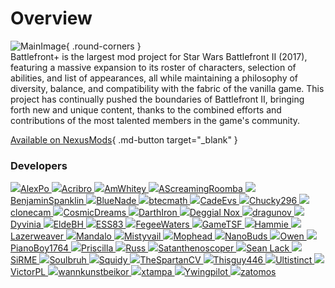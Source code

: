# Overview

![MainImage](https://staticdelivery.nexusmods.com/mods/2229/images/7592/7592-1674924853-1190615040.png){ .round-corners }  
Battlefront+ is the largest mod project for Star Wars Battlefront II (2017), featuring a massive expansion to its roster of characters, selection of abilities, and list of appearances, all while maintaining a philosophy of diversity, balance, and compatibility with the fabric of the vanilla game. This project has continually pushed the boundaries of Battlefront II, bringing forth new and unique content, thanks to the combined efforts and contributions of the most talented members in the game's community.

[Available on NexusMods](https://www.nexusmods.com/starwarsbattlefront22017/mods/7592){ .md-button target="_blank" }

### Developers

<a class="devs" href="https://www.nexusmods.com/starwarsjedifallenorder/users/86430143" target="_blank" rel="noopener noreferrer">
    <img class="no-lb" src="https://forums.nexusmods.com/uploads/profile/photo-thumb-86430143.jpg"/>AlexPo
</a>
<a class="devs" href="https://acribro.artstation.com" target="_blank" rel="noopener noreferrer">
    <img class="no-lb" src="https://cdnb.artstation.com/p/users/avatars/002/819/735/large/6102192eaa6c4675e09fe36d8540c323.jpg"/>Acribro
</a>
<a class="devs" href="https://www.nexusmods.com/starwarsbattlefront22017/users/75185453" target="_blank" rel="noopener noreferrer">
    <img class="no-lb" src="https://forums.nexusmods.com/uploads/profile/photo-thumb-75185453.png"/>AmWhitey
</a>
<a class="devs" href="https://www.nexusmods.com/starwarsbattlefront22017/users/90993108" target="_blank" rel="noopener noreferrer">
    <img class="no-lb" src="https://forum.nexusmods.com/uploads/profile/photo-thumb-90993108.png"/>AScreamingRoomba
</a>
<a class="devs" href="https://www.nexusmods.com/starwarsbattlefront22017/users/91711178" target="_blank" rel="noopener noreferrer">
    <img class="no-lb" src="https://forum.nexusmods.com/uploads/profile/photo-thumb-91711178.jpg"/>BenjaminSpanklin
</a>
<a class="devs" href="https://www.nexusmods.com/starwarsbattlefront22017/users/85573843" target="_blank" rel="noopener noreferrer">
    <img class="no-lb" src="https://forum.nexusmods.com/uploads/profile/photo-thumb-85573843.jpg"/>BlueNade
</a>
<a class="devs" href="https://www.nexusmods.com/users/96122843" target="_blank" rel="noopener noreferrer">
    <img class="no-lb" src="https://forum.nexusmods.com/uploads/profile/photo-thumb-96122843.png"/>btecmath
</a>
<a class="devs" href="https://github.com/CadeEvs" target="_blank" rel="noopener noreferrer">
    <img class="no-lb" src="https://pbs.twimg.com/profile_images/1598458260973142017/SGV1p6cJ_400x400.jpg"/>CadeEvs
</a>
<a class="devs" href="https://www.nexusmods.com/starwarsbattlefront22017/users/50364291" target="_blank" rel="noopener noreferrer">
    <img class="no-lb" src="https://forum.nexusmods.com/uploads/profile/photo-thumb-50364291.png?_r=1548501683"/>Chucky296
</a>
<a class="devs" href="https://www.nexusmods.com/starwarsbattlefront22017/users/26626349" target="_blank" rel="noopener noreferrer">
    <img class="no-lb" src="https://www.nexusmods.com/assets/images/default/avatar.png"/>clonecam
</a>
<a class="devs" href="https://github.com/CosmicDreamsOfCode" target="_blank" rel="noopener noreferrer">
    <img class="no-lb" src="https://avatars.githubusercontent.com/u/33284629"/>CosmicDreams
</a>
<a class="devs" href="https://www.artstation.com/darth_ir0n" target="_blank" rel="noopener noreferrer">
    <img class="no-lb" src="https://cdna.artstation.com/p/users/avatars/003/301/040/large/56a65d27571435237c1c8d7e37a76eef.jpg"/>DarthIron
</a>
<a class="devs" href="https://www.moddb.com/members/deggialnox/mods" target="_blank" rel="noopener noreferrer">
    <img class="no-lb" src="https://cdnb.artstation.com/p/users/avatars/001/610/909/large/b16050371380be6f3e59eb376cd28610.jpg"/>Deggial Nox
</a>
<a class="devs" href="https://www.nexusmods.com/starwarsbattlefront22017/users/100537993" target="_blank" rel="noopener noreferrer">
    <img class="no-lb" src="https://forum.nexusmods.com/uploads/profile/photo-thumb-100537993.png?_r=1643762433"/>dragunov
</a>
<a class="devs" href="https://github.com/Dyvinia" target="_blank" rel="noopener noreferrer">
    <img class="no-lb" src="https://pbs.twimg.com/profile_images/1648431870659514370/RpOji4oG_400x400.jpg"/>Dyvinia
</a>
<a class="devs" href="https://www.nexusmods.com/starwarsbattlefront22017/users/50706001" target="_blank" rel="noopener noreferrer">
    <img class="no-lb" src="https://forum.nexusmods.com/uploads/profile/photo-thumb-50706001.png"/>EldeBH
</a>
<a class="devs" href="https://www.nexusmods.com/users/57646841" target="_blank" rel="noopener noreferrer">
    <img class="no-lb" src="https://forum.nexusmods.com/uploads/profile/photo-thumb-57646841.jpg"/>ESS83
</a>
<a class="devs" href="https://www.artstation.com/fegeewaters" target="_blank" rel="noopener noreferrer">
    <img class="no-lb" src="https://cdnb.artstation.com/p/users/avatars/004/867/117/large/91da7c5c08a382a4482caf5b76b29fca.jpg"/>FegeeWaters
</a>
<a class="devs" href="https://www.nexusmods.com/starwarsbattlefront22017/users/50247216" target="_blank" rel="noopener noreferrer">
    <img class="no-lb" src="https://forum.nexusmods.com/uploads/profile/photo-thumb-50247216.jpg"/>GameTSF
</a>
<a class="devs" href="https://www.artstation.com/hamflap8d" target="_blank" rel="noopener noreferrer">
    <img class="no-lb" src="https://cdnb.artstation.com/p/users/avatars/001/140/167/large/e64f7c0b9aee95c350d6729d02cab929.jpg"/>Hammie
</a>
<a class="devs" href="https://www.nexusmods.com/starwarsbattlefront22017/users/89581623" target="_blank" rel="noopener noreferrer">
    <img class="no-lb" src="https://forum.nexusmods.com/uploads/profile/photo-thumb-89581623.png"/>Lazerweaver
</a>
<a class="devs" href="https://www.artstation.com/mandalo" target="_blank" rel="noopener noreferrer">
    <img class="no-lb" src="https://cdnb.artstation.com/p/users/avatars/000/738/903/large/4568229eec0827472d96f6ab0c9ef6fa.jpg"/>Mandalo
</a>
<a class="devs" href="https://www.nexusmods.com/starwarsbattlefront22017/users/98792048" target="_blank" rel="noopener noreferrer">
    <img class="no-lb" src="https://forum.nexusmods.com/uploads/profile/photo-thumb-98792048.png"/>Mistyvail
</a>
<a class="devs" href="https://www.nexusmods.com/starwarsbattlefront22017/users/50279956" target="_blank" rel="noopener noreferrer">
    <img class="no-lb" src="https://cdn.discordapp.com/avatars/165828190332256257/ddf81a04d1cda1cdd2583f74a481bdd2.webp"/>Mophead
</a>
<a class="devs" href="https://www.nexusmods.com/starwarsbattlefront22017/users/2736758" target="_blank" rel="noopener noreferrer">
    <img class="no-lb" src="https://forum.nexusmods.com/uploads/profile/photo-thumb-2736758.jpg?_r=1652911460"/>NanoBuds
</a>
<a class="devs" href="https://www.nexusmods.com/starwarsbattlefront22017/users/95970763" target="_blank" rel="noopener noreferrer">
    <img class="no-lb" src="https://www.nexusmods.com/assets/images/default/avatar.png"/>Owen
</a>
<a class="devs" href="https://www.nexusmods.com/starwarsbattlefront22017/users/73176903" target="_blank" rel="noopener noreferrer">
    <img class="no-lb" src="https://forum.nexusmods.com/uploads/profile/photo-thumb-73176903.png"/>PianoBoy1764
</a>
<a class="devs" href="https://twitter.com/Witch_Priscylla" target="_blank" rel="noopener noreferrer">
    <img class="no-lb" src="https://pbs.twimg.com/profile_images/1691318741500395521/Z8qwWLz7_400x400.jpg"/>Priscilla
</a>
<a class="devs" href="https://www.nexusmods.com/starwarsbattlefront22017/users/140217183" target="_blank" rel="noopener noreferrer">
    <img class="no-lb" src="https://www.nexusmods.com/assets/images/default/avatar.png"/>Russ
</a>
<a class="devs" href="https://www.nexusmods.com/starwarsbattlefront22017/users/50265961" target="_blank" rel="noopener noreferrer">
    <img class="no-lb" src="https://forum.nexusmods.com/uploads/profile/photo-thumb-50265961.png"/>Satanthenoscoper
</a>
<a class="devs" href="https://twitter.com/momentarilyepic" target="_blank" rel="noopener noreferrer">
    <img class="no-lb" src="https://pbs.twimg.com/profile_images/1418146355986448388/H8ZGvHc9_400x400.jpg"/>Sean Lack
</a>
<a class="devs" href="https://www.nexusmods.com/starwarsbattlefront22017/users/35862475" target="_blank" rel="noopener noreferrer">
    <img class="no-lb" src="https://forum.nexusmods.com/uploads/profile/photo-thumb-35862475.png"/>SiRME
</a>
<a class="devs" href="https://www.nexusmods.com/starwarsbattlefront22017/users/73309078" target="_blank" rel="noopener noreferrer">
    <img class="no-lb" src="https://forum.nexusmods.com/uploads/profile/photo-thumb-73309078.png"/>Soulbruh
</a>
<a class="devs" href="" target="_blank" rel="noopener noreferrer">
    <img class="no-lb" src="https://cdn.discordapp.com/avatars/443908039339409409/3af7a3029d5c2405f159ceb289e47b41.png"/>Squidy
</a>
<a class="devs" href="https://ko-fi.com/thespartancv" target="_blank" rel="noopener noreferrer">
    <img class="no-lb" src="https://forum.nexusmods.com/uploads/profile/photo-thumb-85153988.png"/>TheSpartanCV
</a>
<a class="devs" href="https://www.nexusmods.com/starwarsbattlefront22017/users/94065553" target="_blank" rel="noopener noreferrer">
    <img class="no-lb" src="https://secure.gravatar.com/avatar/e98fe794ebd62a78c63ab7de635120e0"/>Thisguy446
</a>
<a class="devs" href="https://www.nexusmods.com/starwarsbattlefront22017/users/77916933" target="_blank" rel="noopener noreferrer">
    <img class="no-lb" src="https://media.discordapp.net/attachments/923061853813350461/1086504415227293746/image.png"/>Ultistinct
</a>
<a class="devs" href="https://twitter.com/VictorPL2003" target="_blank" rel="noopener noreferrer">
    <img class="no-lb" src="https://pbs.twimg.com/profile_images/1695494833299718144/fv4ZO-Yx_400x400.jpg"/>VictorPL
</a>
<a class="devs" href="https://github.com/wannkunstbeikor" target="_blank" rel="noopener noreferrer">
    <img class="no-lb" src="https://cdn.discordapp.com/attachments/1030536483318284308/1155613413238636674/e79b457aeda4fc9e71d9e1c139cb3796.png"/>wannkunstbeikor
</a>
<a class="devs" href="https://tenor.com/view/minecraft-rainbow-sheep-gif-20294986" target="_blank" rel="noopener noreferrer">
    <img class="no-lb" src="https://cdn.discordapp.com/avatars/242666273471856640/a_c21a50f59c21fb6d9ffe4b8a6a57ec58.png"/>xtampa
</a>
<a class="devs" href="https://www.nexusmods.com/starwarsbattlefront22017/users/93017128" target="_blank" rel="noopener noreferrer">
    <img class="no-lb" src="https://forum.nexusmods.com/uploads/profile/photo-thumb-93017128.jpg"/>Ywingpilot
</a>
<a class="devs" href="https://www.nexusmods.com/starwarsbattlefront22017/users/51785036" target="_blank" rel="noopener noreferrer">
    <img class="no-lb" src="https://forum.nexusmods.com/uploads/profile/photo-thumb-51785036.jpg?_r=1634681743"/>zatomos
</a>
